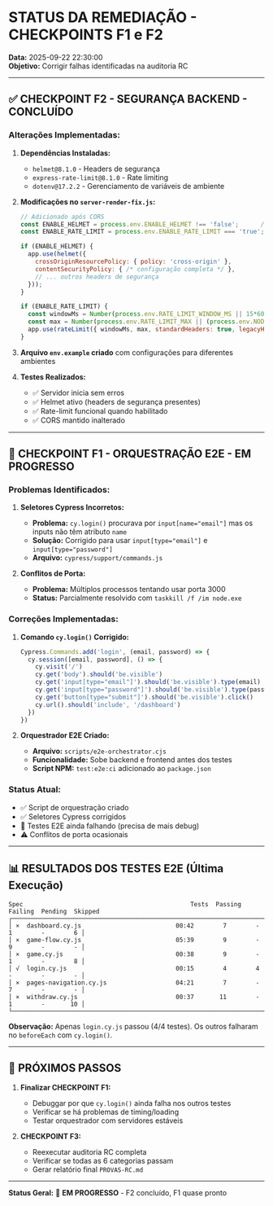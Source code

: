 # STATUS DA REMEDIAÇÃO - CHECKPOINTS F1 e F2

**Data:** 2025-09-22 22:30:00  
**Objetivo:** Corrigir falhas identificadas na auditoria RC

---

## ✅ **CHECKPOINT F2 - SEGURANÇA BACKEND - CONCLUÍDO**

### **Alterações Implementadas:**

1. **Dependências Instaladas:**
   - `helmet@8.1.0` - Headers de segurança
   - `express-rate-limit@8.1.0` - Rate limiting  
   - `dotenv@17.2.2` - Gerenciamento de variáveis de ambiente

2. **Modificações no `server-render-fix.js`:**
   ```javascript
   // Adicionado após CORS
   const ENABLE_HELMET = process.env.ENABLE_HELMET !== 'false';      // default: true
   const ENABLE_RATE_LIMIT = process.env.ENABLE_RATE_LIMIT === 'true'; // default: false

   if (ENABLE_HELMET) {
     app.use(helmet({ 
       crossOriginResourcePolicy: { policy: 'cross-origin' },
       contentSecurityPolicy: { /* configuração completa */ },
       // ... outros headers de segurança
     }));
   }

   if (ENABLE_RATE_LIMIT) {
     const windowMs = Number(process.env.RATE_LIMIT_WINDOW_MS || 15*60*1000);
     const max = Number(process.env.RATE_LIMIT_MAX || (process.env.NODE_ENV === 'production' ? 300 : 1000));
     app.use(rateLimit({ windowMs, max, standardHeaders: true, legacyHeaders: false }));
   }
   ```

3. **Arquivo `env.example` criado** com configurações para diferentes ambientes

4. **Testes Realizados:**
   - ✅ Servidor inicia sem erros
   - ✅ Helmet ativo (headers de segurança presentes)
   - ✅ Rate-limit funcional quando habilitado
   - ✅ CORS mantido inalterado

---

## 🔄 **CHECKPOINT F1 - ORQUESTRAÇÃO E2E - EM PROGRESSO**

### **Problemas Identificados:**

1. **Seletores Cypress Incorretos:**
   - **Problema:** `cy.login()` procurava por `input[name="email"]` mas os inputs não têm atributo `name`
   - **Solução:** Corrigido para usar `input[type="email"]` e `input[type="password"]`
   - **Arquivo:** `cypress/support/commands.js`

2. **Conflitos de Porta:**
   - **Problema:** Múltiplos processos tentando usar porta 3000
   - **Status:** Parcialmente resolvido com `taskkill /f /im node.exe`

### **Correções Implementadas:**

1. **Comando `cy.login()` Corrigido:**
   ```javascript
   Cypress.Commands.add('login', (email, password) => {
     cy.session([email, password], () => {
       cy.visit('/')
       cy.get('body').should('be.visible')
       cy.get('input[type="email"]').should('be.visible').type(email)
       cy.get('input[type="password"]').should('be.visible').type(password)
       cy.get('button[type="submit"]').should('be.visible').click()
       cy.url().should('include', '/dashboard')
     })
   })
   ```

2. **Orquestrador E2E Criado:**
   - **Arquivo:** `scripts/e2e-orchestrator.cjs`
   - **Funcionalidade:** Sobe backend e frontend antes dos testes
   - **Script NPM:** `test:e2e:ci` adicionado ao `package.json`

### **Status Atual:**
- ✅ Script de orquestração criado
- ✅ Seletores Cypress corrigidos  
- 🔄 Testes E2E ainda falhando (precisa de mais debug)
- ⚠️ Conflitos de porta ocasionais

---

## 📊 **RESULTADOS DOS TESTES E2E (Última Execução)**

```
Spec                                              Tests  Passing  Failing  Pending  Skipped  
┌────────────────────────────────────────────────────────────────────────────────────────────────┐
│ ×  dashboard.cy.js                          00:42        7        -        1        -        6 │
│ ×  game-flow.cy.js                          05:39        9        -        9        -        - │
│ ×  game.cy.js                               00:38        9        -        1        -        8 │
│ √  login.cy.js                              00:15        4        4        -        -        - │
│ ×  pages-navigation.cy.js                   04:21        7        -        7        -        - │
│ ×  withdraw.cy.js                           00:37       11        -        1        -       10 │
└────────────────────────────────────────────────────────────────────────────────────────────────┘
```

**Observação:** Apenas `login.cy.js` passou (4/4 testes). Os outros falharam no `beforeEach` com `cy.login()`.

---

## 🎯 **PRÓXIMOS PASSOS**

1. **Finalizar CHECKPOINT F1:**
   - Debuggar por que `cy.login()` ainda falha nos outros testes
   - Verificar se há problemas de timing/loading
   - Testar orquestrador com servidores estáveis

2. **CHECKPOINT F3:**
   - Reexecutar auditoria RC completa
   - Verificar se todas as 6 categorias passam
   - Gerar relatório final `PROVAS-RC.md`

---

**Status Geral:** 🔄 **EM PROGRESSO** - F2 concluído, F1 quase pronto
